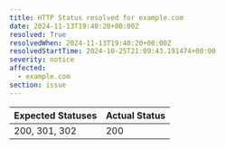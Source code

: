 ```yaml
---
title: HTTP Status resolved for example.com
date: 2024-11-13T19:40:20+00:00Z
resolved: True
resolvedWhen: 2024-11-13T19:40:20+00:00Z
resolvedStartTime: 2024-10-25T21:09:43.191474+00:00
severity: notice
affected:
  - example.com
section: issue
---
```


| Expected Statuses | Actual Status  |
|-------------------|----------------|
| 200, 301, 302 | 200 |
